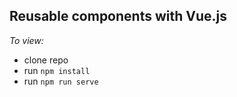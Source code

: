 ## Reusable components with Vue.js


_To view:_

- clone repo
- run `npm install`
- run `npm run serve`
